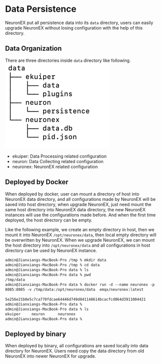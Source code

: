 # Data Persistence

NeuronEX put all persistence data into its `data` directory, users can easily upgrade NeuronEX without losing configuration with the help of this directory.

## Data Organization

There are three directories inside `data` directory like following. 
![image](./assets/data-struct.jpg)

* ekuiper: Data Processing related configuration 
* neuron: Data Collecting related configuration
* neuronex: NeuronEX related configuration

## Deployed by Docker

When deployed by docker, user can mount a directory of host into NeuronEX data directory, and all configurations made by NeuronEX will be
saved into host directory, when upgrade NeuronEX, just need mount the same host directory into NeuronEX data directory, the new NeuronEX instances will use the configurations made before. And when the first time deployed, the host directory can be empty.

Like the following example, we create an empty directory in host, then we mount it into NeuronEX `/opt/neuronex/data`, then local empty directory
will be overwritten by NeuronEX. When we upgrade NeuronEX, we can mount the host directory into `/opt/neuronex/data` and all configurations in host directory
can be used by NeuronEX instance.

```shell
admin@Jianxiangs-MacBook-Pro /tmp % mkdir data
admin@Jianxiangs-MacBook-Pro /tmp % cd data 
admin@Jianxiangs-MacBook-Pro data % ls 
admin@Jianxiangs-MacBook-Pro data % pwd
/tmp/data
admin@Jianxiangs-MacBook-Pro data % docker run -d --name neuronex -p 8085:8085 -v /tmp/data:/opt/neuronex/data  emqx/neuronex:latest

5e256e21b0e5c7ca770fdcae64446d749d841148614bcacfcd064d3911004421
admin@Jianxiangs-MacBook-Pro data % 
admin@Jianxiangs-MacBook-Pro data % ls
ekuiper		neuron		neuronex
admin@Jianxiangs-MacBook-Pro data % 

```

## Deployed by binary

When deployed by binary, all configurations are saved locally into data directory for NeuronEX.
Users need copy the data directory from old NeuronEX into newer NeuronEX for upgrade.